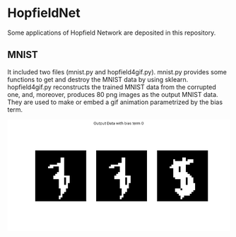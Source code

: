 # HopfieldNet

Some applications of Hopfield Network are deposited in this repository.

## MNIST
It included two files (mnist.py and hopfield4gif.py).
mnist.py provides some functions to get and destroy the MNIST data by using sklearn.
hopfield4gif.py reconstructs the trained MNIST data from the corrupted one, and, moreover, produces 80 png images as the output MNIST data.
They are used to make or embed a gif animation parametrized by the bias term.

![](anim.gif)
